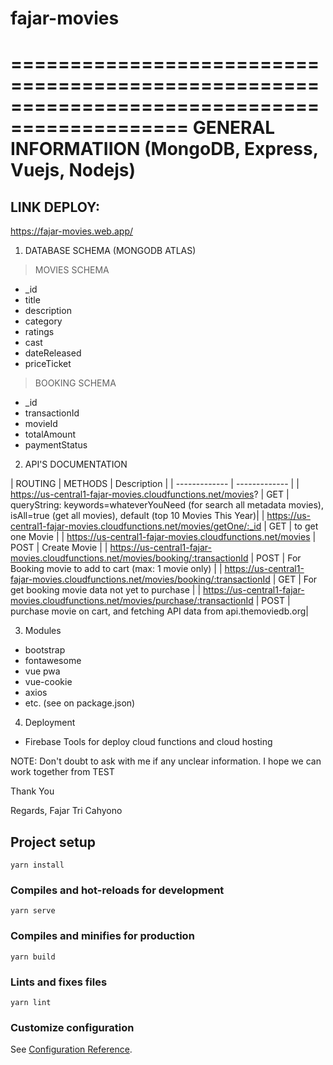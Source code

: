# fajar-movies
=============================================================================================
GENERAL INFORMATIION (MongoDB, Express, Vuejs, Nodejs)
=============================================================================================

## LINK DEPLOY: 
https://fajar-movies.web.app/

1. DATABASE SCHEMA (MONGODB ATLAS)

> MOVIES SCHEMA
- _id
- title
- description
- category
- ratings
- cast
- dateReleased
- priceTicket

> BOOKING SCHEMA
- _id
- transactionId
- movieId
- totalAmount
- paymentStatus

2. API'S DOCUMENTATION

| ROUTING  | METHODS | Description |
| ------------- | ------------- |
| https://us-central1-fajar-movies.cloudfunctions.net/movies?  | GET  | queryString: keywords=whateverYouNeed (for search all metadata movies), isAll=true (get all movies),  default (top 10 Movies This Year)|
| https://us-central1-fajar-movies.cloudfunctions.net/movies/getOne/:_id  | GET | to get one Movie |
| https://us-central1-fajar-movies.cloudfunctions.net/movies  | POST | Create Movie |
| https://us-central1-fajar-movies.cloudfunctions.net/movies/booking/:transactionId  | POST | For Booking movie to add to cart (max: 1 movie only) |
| https://us-central1-fajar-movies.cloudfunctions.net/movies/booking/:transactionId  | GET | For get booking movie data not yet to purchase |
| https://us-central1-fajar-movies.cloudfunctions.net/movies/purchase/:transactionId  | POST | purchase movie on cart, and fetching API data from api.themoviedb.org|

3. Modules
- bootstrap
- fontawesome
- vue pwa
- vue-cookie
- axios
- etc. (see on package.json)


4. Deployment
- Firebase Tools for deploy cloud functions and cloud hosting

NOTE:
Don't doubt to ask with me if any unclear information.
I hope we can work together from TEST


Thank You

Regards,
Fajar Tri Cahyono


## Project setup
```
yarn install
```

### Compiles and hot-reloads for development
```
yarn serve
```

### Compiles and minifies for production
```
yarn build
```

### Lints and fixes files
```
yarn lint
```

### Customize configuration
See [Configuration Reference](https://cli.vuejs.org/config/).


